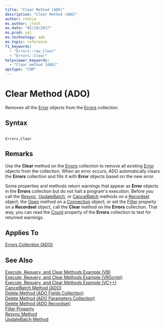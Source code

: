 ```yaml
---
title: "Clear Method (ADO)"
description: "Clear Method (ADO)"
author: rothja
ms.author: jroth
ms.date: "01/19/2017"
ms.prod: sql
ms.technology: ado
ms.topic: reference
f1_keywords:
  - "Errors::raw_Clear"
  - "Errors::Clear"
helpviewer_keywords:
  - "Clear method [ADO]"
apitype: "COM"
---
```

# Clear Method (ADO)
Removes all the [Error](./error-object.md) objects from the [Errors](./errors-collection-ado.md) collection.  
  
## Syntax  
  
```  
  
Errors.Clear  
```  
  
## Remarks  
 Use the **Clear** method on the [Errors](./errors-collection-ado.md) collection to remove all existing [Error](./error-object.md) objects from the collection. When an error occurs, ADO automatically clears the **Errors** collection and fills it with **Error** objects based on the new error.  
  
 Some properties and methods return warnings that appear as **Error** objects in the **Errors** collection but do not halt a program's execution. Before you call the [Resync](./resync-method.md), [UpdateBatch](./updatebatch-method.md), or [CancelBatch](./cancelbatch-method-ado.md) methods on a [Recordset](./recordset-object-ado.md) object; the [Open](./open-method-ado-connection.md) method on a [Connection](./connection-object-ado.md) object; or set the [Filter](./filter-property.md) property on a **Recordset** object, call the **Clear** method on the **Errors** collection. That way, you can read the [Count](./count-property-ado.md) property of the **Errors** collection to test for returned warnings.  
  
## Applies To  
 [Errors Collection (ADO)](./errors-collection-ado.md)  
  
## See Also  
 [Execute, Requery, and Clear Methods Example (VB)](./execute-requery-and-clear-methods-example-vb.md)   
 [Execute, Requery, and Clear Methods Example (VBScript)](./execute-requery-and-clear-methods-example-vbscript.md)   
 [Execute, Requery, and Clear Methods Example (VC++)](./execute-requery-and-clear-methods-example-vc.md)   
 [CancelBatch Method (ADO)](./cancelbatch-method-ado.md)   
 [Delete Method (ADO Fields Collection)](./delete-method-ado-fields-collection.md)   
 [Delete Method (ADO Parameters Collection)](./delete-method-ado-parameters-collection.md)   
 [Delete Method (ADO Recordset)](./delete-method-ado-recordset.md)   
 [Filter Property](./filter-property.md)   
 [Resync Method](./resync-method.md)   
 [UpdateBatch Method](./updatebatch-method.md)